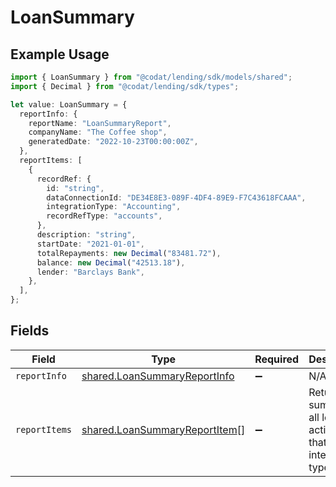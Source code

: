 # LoanSummary

## Example Usage

```typescript
import { LoanSummary } from "@codat/lending/sdk/models/shared";
import { Decimal } from "@codat/lending/sdk/types";

let value: LoanSummary = {
  reportInfo: {
    reportName: "LoanSummaryReport",
    companyName: "The Coffee shop",
    generatedDate: "2022-10-23T00:00:00Z",
  },
  reportItems: [
    {
      recordRef: {
        id: "string",
        dataConnectionId: "DE34E8E3-089F-4DF4-89E9-F7C43618FCAAA",
        integrationType: "Accounting",
        recordRefType: "accounts",
      },
      description: "string",
      startDate: "2021-01-01",
      totalRepayments: new Decimal("83481.72"),
      balance: new Decimal("42513.18"),
      lender: "Barclays Bank",
    },
  ],
};
```

## Fields

| Field                                                                                 | Type                                                                                  | Required                                                                              | Description                                                                           |
| ------------------------------------------------------------------------------------- | ------------------------------------------------------------------------------------- | ------------------------------------------------------------------------------------- | ------------------------------------------------------------------------------------- |
| `reportInfo`                                                                          | [shared.LoanSummaryReportInfo](../../../sdk/models/shared/loansummaryreportinfo.md)   | :heavy_minus_sign:                                                                    | N/A                                                                                   |
| `reportItems`                                                                         | [shared.LoanSummaryReportItem](../../../sdk/models/shared/loansummaryreportitem.md)[] | :heavy_minus_sign:                                                                    | Returns a summary of all loan activity for that integration type                      |